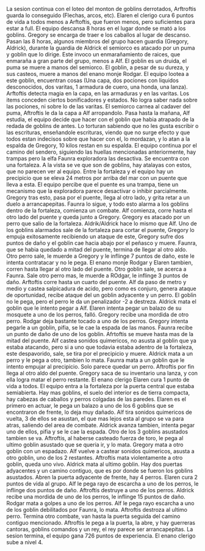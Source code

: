 La sesion continua con el loteo del monton de goblins derrotados, Arftroftis guarda lo conseguido (Flechas, arcos, etc). Elaren el clerigo cura 6 puntos de vida a todos menos a Arftoftis, que fueron menos, pero suficientes para estar a full.
El equipo descansa 8 horas en el lugar donde se mató a los goblins. Gregory se encarga de traer e los caballos al lugar de descanso. Pasan las 8 horas, algunos miembros del grupo hacen guardia (Gregory, Aldrick), durante la guardia de Aldrick el semiorco es atacado por un puma y goblin que lo dirige. Este invoco un enmarañamiento de raices, que enmaraña a gran parte del grupo, menos a Alf. El goblin es un druida, el puma se muere a manos del semiorco. El goblin, a pesar de su dureza, y sus casteos, muere a manos del enano monje Rodgar. El equipo lootea a este goblin, encuentran cosas (Una capa, dos pociones con liquidos desconocidos, dos varitas, 1 armadura de cuero, una honda, una lanza). Arftoftis detecta magia en la capa, en las armaduras y en las varitas. Los items conceden ciertos bonificadores y estados. No logra saber nada sobre las pociones, ni sobre lo de las varitas. El semiorco carnea al cadaver del puma, Aftroftis le da la capa a Alf arropandolo. Pasa hasta la mañana, Alf estudia, el equipo decide que hacer con el goblin que habia atrapado de la redada de goblins de antes. Lo torturan sabiendo que no les gusta escribir o las escrituras, enseñandole escrituras, viendo que no surge efecto y que todos estan indecisos sobre que hacer con el, lo mordazan, y lo atan a la espalda de Gregory, 10 kilos restan en su espalda.
El equipo continua por el camino del sendero, siguiendo las huellas mencionadas anteriormente, hay trampas pero la elfa Faunra exploradora las desactiva. Se encuentra con una fortaleza. A la vista se ve que son de goblins, hay atalayas con estos, que no parecen ver al equipo. Entre la fortaleza y el equipo hay un precipicio que se eleva 24 metros por arriba del mar con un puente que lleva a esta. El equipo percibe que el puente es una trampa, tiene un mecanismo que la exploradora parece desactivar o inhibir parcialmente. Gregory tras esto, pasa por el puente, llega al otro lado, y grita retar a un duelo a arrancapepitas. Faunra lo sigue, y todo esto alarma a los goblins dentro de la fortaleza, comienza un combate. Alf comienza, corre hasta el otro lado del puente y queda junto a Gregory. Gregory es atacado por un perro que salio de la fortaleza. Aldrik/Aldrick hace lo mismo que Alf. Uno de los goblins alarmados sale de la fortaleza para cortar el puente, Gregory lo empuja exitosamente recibiendo un ataque de este, Gregory sufre dos puntos de daño y el goblin cae hacia abajo por el peñasco y muere. Faunra, que se habia quedado a mitad del puente, termina de llegar al otro aldo. Otro perro sale, le muerde a Gregory y le inflinge 7 puntos de daño, este le intenta contratacar y no le pega. El enano monje Rodgar y Elaren tambien, corren hasta llegar al otro lado del puente. Otro goblin sale, se acerca a Faunra. Sale otro perro mas, le muerde a ROdgar, le inflinge 3 puntos de daño. Arftoftis corre hasta un cuarto del puente. Alf da paso de metro y medio y castea salpicadura de acido, pero como es conjuro, genera ataque de oportunidad, recibe ataque del un goblin adyacente y un perro. El goblin no le pega, pero el perro le da un penalizador -2 a destreza. Aldrick mata el goblin que le intento pegar a Alf. Elaren intenta pegar un balazo de su mosquete a uno de los perros, falló. Gregory recibe una mordida de otro perro. Rodgar deja bastante tocado a uno de los perros. Gregory intenta pegarle a un goblin, pifia, se le cae la espada de las manos. Faunra recibe un punto de daño de uno de los goblin. Afrtoftis se mueve hasta mas de la mitad del puente. Alf castea sonidos quimericos, no asusta al goblin que ya estaba atacando, pero si a uno que todavia estaba adentro de la fortaleza, este despavorido, sale, se tira por el precipicio y muere. Aldrick mata a un perro y le pega a otro, tambien lo mata. Faunra mata a un goblin que le intento empujar al precipicio. Solo parece quedar un perro. Aftroftis por fin llega al otro aldo del puente. Gregory saca de su inventario una lanza, y con ella logra matar el perro restante. El enano clerigo Elaren cura 1 punto de vida a todos. El equipo entra a la fortaleza por la puerta central que estaba semiabierta. Hay mas goblins, el suelo del interior es de tierra compacta, hay cabezas de caballos y perros colgadas de las paredes. Elaren es el primero en actuar, le pega un balazo a uno de los 6 goblins que se encontraron de frente, lo deja muy dañado. Alf tira sonidos quimericos de vuelta, 3 de ellos se asustan, el que mas lejos esta al grupo se va para atras, saliendo del area de combate. Aldrick avanza tambien, intenta pegar uno de ellos, pifia y se le cae la espada. Otro de los 3 goblins asustados tambien se va. Aftroftis, al haberse casteado fuerza de toro, le pega al ultimo goblin asustado que se queria ir, y lo mata. Gregory mata a otro goblin con un espadazo. Alf vuelve a castear sonidos quimericos, asusta a otro goblin, uno de los 2 restantes. Aftroftis mata violentamente a otro goblin, queda uno vivo. Aldrick mata al ultimo goblin. Hay dos puertas adyacentes y un camino contiguo, que es por donde se fueron los goblins asustados. Abren la puerta adyacente de frente, hay 4 perros. Elaren cura 2 puntos de vida al grupo. Alf le pega rayo de escarcha a uno de los perros, le inflinge dos puntos de daño. Aftroftis destruye a uno de los perros. Aldrick recibe una mordida de uno de los perros, le inflinge 15 puntos de daño. Rodgar mata a golpes a uno de los perros. Alf le pega rayo escarcha a uno de los goblin debilitados por Faunra, lo mata. Aftroftis destroza al ultimo perro. Termina otro combate, van hasta la puerta seguida del camino contiguo mencionado. Aftroftis le pega a la puerta, la abre, y hay guerreras cantoras, goblins comandos y un rey, el rey parece ser arrancapepitas. 
La sesion termina, el equipo gana 726 puntos de experiencia. El enano clerigo sube a nivel 4.